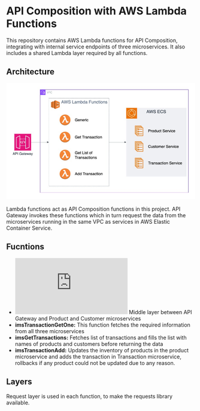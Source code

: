 # API Composition with AWS Lambda Functions

This repository contains AWS Lambda functions for API Composition, integrating with internal service endpoints of three microservices. It also includes a shared Lambda layer required by all functions.

## Architecture

![IMS Lambda](https://github.com/shubhamm2712/ims_lambda/blob/main/ims-lambda.jpg)

Lambda functions act as API Composition functions in this project. API Gateway invokes these functions which in turn request the data from the microservices running in the same VPC as services in AWS Elastic Container Service.

## Fucntions

- ![**imsGenericLambda:**](https://github.com/shubhamm2712/ims_lambda/blob/main/Functions/imsGenericLambda.py) Middle layer between API Gateway and Product and Customer microservices
- **imsTransactionGetOne:** This function fetches the required information from all three microservices
- **imsGetTransactions:** Fetches list of transactions and fills the list with names of products and customers before returning the data
- **imsTransactionAdd:** Updates the inventory of products in the product microservice and adds the transaction in Transaction microservice, rollbacks if any product could not be updated due to any reason.

## Layers

Request layer is used in each function, to make the requests library available.
